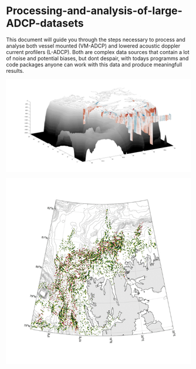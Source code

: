 # Processing-and-analysis-of-large-ADCP-datasets
This document will guide you through the steps necessary to process and analyse both vessel mounted (VM-ADCP) and lowered acoustic doppler current profilers (L-ADCP). Both are complex data sources that contain a lot of noise and potential biases, but dont despair, with todays programms and code packages anyone can work with this data and produce meaningfull results. 

![Here is a visualization of VM-ADCP and L-ADCP durrent profiles](ladcp_map_sections_3d_2014_with_vmadcp.png)

![Worms flowing through the average flow field](output_n6xlp9.gif)
